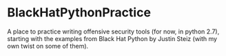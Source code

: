 # BlackHatPythonPractice
A place to practice writing offensive security tools (for now, in python 2.7), starting with the examples from Black Hat Python by Justin Steiz (with my own twist on some of them).

